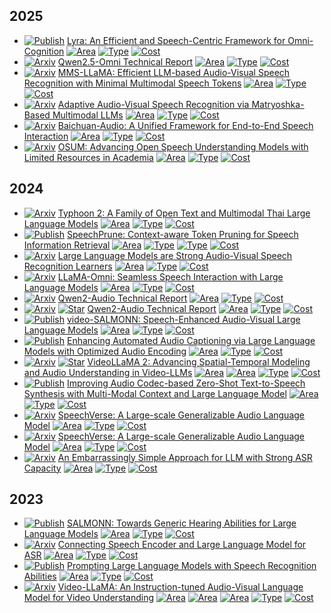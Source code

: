 
## 2025

*  [![Publish](https://img.shields.io/badge/ICCV-2025-blue)]() [Lyra: An Efficient and Speech-Centric Framework for Omni-Cognition](https://arxiv.org/abs/2412.09501)  [![Area](https://img.shields.io/badge/Audio_LLM-purple)]() [![Type](https://img.shields.io/badge/Transformation--Based-green)]() [![Cost](https://img.shields.io/badge/Training--Based-yellow)]()
*  [![Arxiv](https://img.shields.io/badge/arXiv-2025\.03-red)]() [Qwen2.5-Omni Technical Report](https://arxiv.org/pdf/2503.20215)
 [![Area](https://img.shields.io/badge/Audio_LLM-purple)]() [![Type](https://img.shields.io/badge/Transformation--Based-green)]() [![Cost](https://img.shields.io/badge/Training--Based-yellow)]()
*  [![Arxiv](https://img.shields.io/badge/arXiv-2025\.03-red)]() [MMS-LLaMA: Efficient LLM-based Audio-Visual Speech Recognition with Minimal Multimodal Speech Tokens](https://arxiv.org/abs/2503.11315v1)
 [![Area](https://img.shields.io/badge/Audio_LLM-purple)]() [![Type](https://img.shields.io/badge/Query--Based-green)]() [![Cost](https://img.shields.io/badge/Training--Based-yellow)]()
*  [![Arxiv](https://img.shields.io/badge/arXiv-2025\.03-red)]() [Adaptive Audio-Visual Speech Recognition via Matryoshka-Based Multimodal LLMs](https://arxiv.org/abs/2503.06362)
 [![Area](https://img.shields.io/badge/Audio_LLM-purple)]() [![Type](https://img.shields.io/badge/Transformation--Based-green)]() [![Cost](https://img.shields.io/badge/Training--Based-yellow)]()
*  [![Arxiv](https://img.shields.io/badge/arXiv-2025\.02-red)]() [Baichuan-Audio: A Unified Framework for End-to-End Speech Interaction](https://arxiv.org/abs/2502.17239)
 [![Area](https://img.shields.io/badge/Audio_LLM-purple)]() [![Type](https://img.shields.io/badge/Transformation--Based-green)]() [![Cost](https://img.shields.io/badge/Training--Based-yellow)]()
*  [![Arxiv](https://img.shields.io/badge/arXiv-2025\.01-red)]() [OSUM: Advancing Open Speech Understanding Models with Limited Resources in Academia](https://arxiv.org/abs/2501.13306)
 [![Area](https://img.shields.io/badge/Audio_LLM-purple)]() [![Type](https://img.shields.io/badge/Transformation--Based-green)]() [![Cost](https://img.shields.io/badge/Training--Based-yellow)]()

## 2024

*  [![Arxiv](https://img.shields.io/badge/arXiv-2024\.12-red)]() [Typhoon 2: A Family of Open Text and Multimodal Thai Large Language Models](https://arxiv.org/abs/2412.13702)
 [![Area](https://img.shields.io/badge/Audio_LLM-purple)]() [![Type](https://img.shields.io/badge/Query--Based-green)]() [![Cost](https://img.shields.io/badge/Training--Based-yellow)]()
*  [![Publish](https://img.shields.io/badge/ICME-2025-blue)]() [SpeechPrune: Context-aware Token Pruning for Speech Information Retrieval](https://arxiv.org/abs/2412.12009)
 [![Area](https://img.shields.io/badge/Audio_LLM-purple)]() [![Type](https://img.shields.io/badge/Attention--Based-green)]() [![Type](https://img.shields.io/badge/Query--Based-green)]() [![Cost](https://img.shields.io/badge/Training--Free-yellow)]()
*  [![Arxiv](https://img.shields.io/badge/arXiv-2024\.09-red)]() [Large Language Models are Strong Audio-Visual Speech Recognition Learners](https://arxiv.org/abs/2409.12319)
 [![Area](https://img.shields.io/badge/Audio_LLM-purple)]() [![Type](https://img.shields.io/badge/Transformation--Based-green)]() [![Cost](https://img.shields.io/badge/Training--Based-yellow)]()
*  [![Arxiv](https://img.shields.io/badge/arXiv-2024\.09-red)]() [LLaMA-Omni: Seamless Speech Interaction with Large Language Models](https://arxiv.org/abs/2409.06666)
 [![Area](https://img.shields.io/badge/Audio_LLM-purple)]() [![Type](https://img.shields.io/badge/Transformation--Based-green)]() [![Cost](https://img.shields.io/badge/Training--Based-yellow)]()
*  [![Arxiv](https://img.shields.io/badge/arXiv-2024\.07-red)]() [Qwen2-Audio Technical Report](https://arxiv.org/pdf/2407.10759)
 [![Area](https://img.shields.io/badge/Audio_LLM-purple)]() [![Type](https://img.shields.io/badge/Transformation--Based-green)]() [![Cost](https://img.shields.io/badge/Training--Based-yellow)]()
*  [![Arxiv](https://img.shields.io/badge/arXiv-2024\.07-red)]() [![Star](https://img.shields.io/github/stars/QwenLM/Qwen2-Audio.svg?style=social&label=Star)](https://github.com/QwenLM/Qwen2-Audio) [Qwen2-Audio Technical Report](https://arxiv.org/abs/2407.10759)
 [![Area](https://img.shields.io/badge/Audio_LLM-purple)]() [![Type](https://img.shields.io/badge/Transformation--Based-green)]() [![Cost](https://img.shields.io/badge/Training--Based-yellow)]()
*  [![Publish](https://img.shields.io/badge/ICML-2024-blue)]() [video-SALMONN: Speech-Enhanced Audio-Visual Large Language Models](https://arxiv.org/abs/2406.15704)
 [![Area](https://img.shields.io/badge/Audio_LLM-purple)]() [![Type](https://img.shields.io/badge/Query--Based-green)]() [![Cost](https://img.shields.io/badge/Training--Based-yellow)]()
*  [![Publish](https://img.shields.io/badge/Interspeech-2024-blue)]() [Enhancing Automated Audio Captioning via Large Language Models with
Optimized Audio Encoding](https://arxiv.org/abs/2406.13275)
 [![Area](https://img.shields.io/badge/Audio_LLM-purple)]() [![Type](https://img.shields.io/badge/Query--Based-green)]() [![Cost](https://img.shields.io/badge/Training--Based-yellow)]()
*  [![Arxiv](https://img.shields.io/badge/arXiv-2024\.06-red)]() [![Star](https://img.shields.io/github/stars/DAMO-NLP-SG/VideoLLaMA2.svg?style=social&label=Star)](https://github.com/DAMO-NLP-SG/VideoLLaMA2) [VideoLLaMA 2: Advancing Spatial-Temporal Modeling and Audio Understanding in Video-LLMs](https://arxiv.org/abs/2406.07476)
 [![Area](https://img.shields.io/badge/Audio_LLM-purple)]() [![Area](https://img.shields.io/badge/Video_LLM-purple)]() [![Type](https://img.shields.io/badge/Transformation--Based-green)]() [![Cost](https://img.shields.io/badge/Training--Based-yellow)]()
*  [![Publish](https://img.shields.io/badge/Interspeech-2024-blue)]() [Improving Audio Codec-based Zero-Shot Text-to-Speech Synthesis with Multi-Modal Context and Large Language Model](https://arxiv.org/abs/2406.03706)
 [![Area](https://img.shields.io/badge/Audio_LLM-purple)]() [![Type](https://img.shields.io/badge/Query--Based-green)]() [![Cost](https://img.shields.io/badge/Training--Based-yellow)]()
*  [![Arxiv](https://img.shields.io/badge/arXiv-2024\.05-red)]() [SpeechVerse: A Large-scale Generalizable Audio Language Model](https://arxiv.org/abs/2405.08295)
 [![Area](https://img.shields.io/badge/Audio_LLM-purple)]() [![Type](https://img.shields.io/badge/Transformation--Based-green)]() [![Cost](https://img.shields.io/badge/Training--Based-yellow)]()
*  [![Arxiv](https://img.shields.io/badge/arXiv-2024\.05-red)]() [SpeechVerse: A Large-scale Generalizable Audio Language Model](https://arxiv.org/abs/2405.08295)
 [![Area](https://img.shields.io/badge/Audio_LLM-purple)]() [![Type](https://img.shields.io/badge/Transformation--Based-green)]() [![Cost](https://img.shields.io/badge/Training--Based-yellow)]()
*  [![Arxiv](https://img.shields.io/badge/arXiv-2024\.02-red)]() [An Embarrassingly Simple Approach for LLM with Strong ASR Capacity](https://arxiv.org/abs/2402.08846)
 [![Area](https://img.shields.io/badge/Audio_LLM-purple)]() [![Type](https://img.shields.io/badge/Transformation--Based-green)]() [![Cost](https://img.shields.io/badge/Training--Based-yellow)]()

## 2023

*  [![Publish](https://img.shields.io/badge/ICLR-2024-blue)]() [SALMONN: Towards Generic Hearing Abilities for Large Language Models](https://arxiv.org/abs/2310.13289)
 [![Area](https://img.shields.io/badge/Audio_LLM-purple)]() [![Type](https://img.shields.io/badge/Query--Based-green)]() [![Cost](https://img.shields.io/badge/Training--Based-yellow)]()
*  [![Arxiv](https://img.shields.io/badge/arXiv-2023\.09-red)]() [Connecting Speech Encoder and Large Language Model for ASR](https://arxiv.org/abs/2309.13963)
 [![Area](https://img.shields.io/badge/Audio_LLM-purple)]() [![Type](https://img.shields.io/badge/Query--Based-green)]() [![Cost](https://img.shields.io/badge/Training--Based-yellow)]()
*  [![Publish](https://img.shields.io/badge/ICASSP-2024-blue)]() [Prompting Large Language Models with Speech Recognition Abilities](https://arxiv.org/pdf/2307.11795)
 [![Area](https://img.shields.io/badge/Audio_LLM-purple)]() [![Type](https://img.shields.io/badge/Transformation--Based-green)]() [![Cost](https://img.shields.io/badge/Training--Based-yellow)]()
*  [![Arxiv](https://img.shields.io/badge/arXiv-2023\.06-red)]() [Video-LLaMA: An Instruction-tuned Audio-Visual Language Model for Video Understanding](https://arxiv.org/abs/2306.02858)
 [![Area](https://img.shields.io/badge/Audio_LLM-purple)]() [![Area](https://img.shields.io/badge/Image_LLM-purple)]() [![Area](https://img.shields.io/badge/Video_LLM-purple)]() [![Type](https://img.shields.io/badge/Query--Based-green)]() [![Cost](https://img.shields.io/badge/Training--Based-yellow)]()
